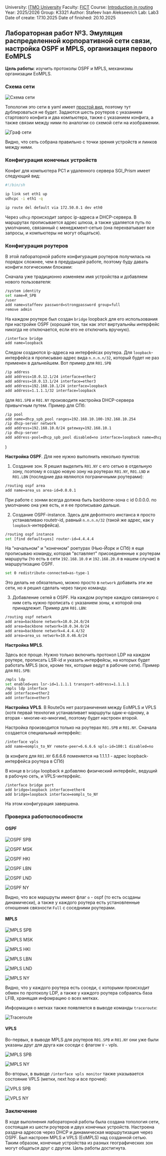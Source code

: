 University: [ITMO University](https://itmo.ru/ru/)
Faculty: [FICT](https://fict.itmo.ru)
Course: [Introduction in routing](https://github.com/itmo-ict-faculty/introduction-in-routing)
Year: 2025/2026
Group: K3321
Author: Stafeev Ivan Alekseevich
Lab: Lab3
Date of create: 17.10.2025
Date of finished: 20.10.2025

## Лабораторная работ №3. Эмуляция распределенной корпоративной сети связи, настройка OSPF и MPLS, организация первого EoMPLS

**Цель работы**: изучить протоколы OSPF и MPLS, механизмы организации EoMPLS. 

### Схема сети

![Схема сети](img/scheme_lab3.png)

Топология это сети в yaml имеет [простой вид](lab3.clab.yaml), поэтому тут дублироваться не будет. Задаются шесть роутеров с указанием стартового конфига и два компьютера, также с указанием конфига, а также связии между ними по аналогии со схемой сети на изображении.

![Граф сети](img/graph.png)

Видно, что сеть собрана правильно с точки зрения устройств и линков между ними.

### Конфигурация конечных устройств

Конфиг для компьютера PC1 и удаленного сервера SGI_Prism имеет следующий вид:

```bash
#!/bin/sh

ip link set eth1 up
udhcpc -i eth1 -q

ip route del default via 172.50.0.1 dev eth0
```

Через `udhcp` происходит запрос ip-адреса и DHCP-сервера. В маршрутах прописывается адрес шлюза, а также удаляется путь по умолчанию, связанный с менеджмент-сетью (она перехватывает все запросы, и компьютеры не могут общаться).

### Конфигурация роутеров

В этой лабораторной работе конфигурация роутеров получилась на порядок сложнее, чем в предудыщей работе, поэтому буду давать конфиги логическими блоками:

Сначала уже традиционно изменяем имя устройства и добавляем нового пользователя:

```bash
/system identity
set name=R_SPB
/user
add name=staffeev password=strongpassword group=full
remove admin
```


На каждом роутере был создан `bridge` loopback для его использования при настройке OSPF (хороший тон, так как этот виртуальнйы интерфейс никогда не отключается, если его не отключить вручную).

```bash
/interface bridge
add name=loopback
```

Следом создаются ip-адреса на интерфейсах роутера. Для `loopback`-интерфейса я прописываю адрес вида `n.n.n.n/32`, который будет не раз применен в дальнейшем. Вот пример для `R01.SPB`

```bash
/ip address
add address=10.0.12.1/24 interface=ether2
add address=10.0.13.1/24 interface=ether3
add address=192.168.10.1/24 interface=loopback
add address=1.1.1.1/32 interface=loopback
```

(для `R01.SPB` и `R01.NY` производитя настройка DHCP-сервера привычгным путем. Пример для СПб:

```bash
/ip pool
add name=dhcp_spb_pool ranges=192.168.10.100-192.168.10.254
/ip dhcp-server network
add address=192.168.10.0/24 gateway=192.168.10.1
/ip dhcp-server
add address-pool=dhcp_spb_pool disabled=no interface=loopback name=dhcp_spb
```
)

**Настройка OSPF**. Для нее нужно выполнить неколько пунктов:

1) Создание зон. Я решил выделить `R01.NY` с его сетью в отдельную зону, поэтому я создю новую зону на роутерах `R01.NY`, `R01.LND` и `R01.LBN` (последние два являются пограничными роутерами):

```bash
/routing ospf area
add name=area_us area-id=0.0.0.1
```

При работе с зонми всегда должна быть backbone-зона с id 0.0.0.0. по умолчанию она уже есть, и я ее прописываю дальше.

2) Создание OSPF-instance. Здесь для дефолтного инстанса я просто устанавливаю routetr-id, равный `n.n.n.n/32` (такой же адрес, как у `loopback`-интерфейса).

```bash
/routing ospf instance
set [find default=yes] router-id=4.4.4.4
```

На "начальном" и "конечном" роетурах (Нью-Йорк и СПб) я еще прописываю команду, которая "вставляет" присоединенные к роутерам маршруты (то есть в сети `192.168.10.0` и `192.168.20.0` в нашем случае) в маршрутизацию OSPF.

```bash
set 0 redistribute-connected=as-type-1
```

Это делать не обязательно, можно просто в `network` добавить эти же сети, но я решил сделать через такую команду.

3) Добавление сетей в OSPF. На каждом роутере каждую связанную с ним сеть нужно прописать с указанием зоны, к которой она принадлежит. Пример для `R01.LBN`:

```bash
/routing ospf network
add area=backbone network=10.0.24.0/24
add area=backbone network=10.0.34.0/24
add area=backbone network=4.4.4.4/32
add area=area_us network=10.0.46.0/24
```


**Настройка MPLS**.

Здесь все проще. Нужно только включить протокол LDP на каждом роутере, прописать LSR-id и указать интерфейсы, на которых будет работать MPLS (все, кроме тех, которые ведут в рабочие сети). Пример для `R01.SPB`:

```bash
/mpls ldp
set enabled=yes lsr-id=1.1.1.1 transport-address=1.1.1.1
/mpls ldp interface
add interface=ether2
add interface=ether3
```

**Настройка VPLS**. В RouteOs нет разграничения между EoMPLS и VPLS (хотя первай технлогия устанавливает маршруты одик-к-одному, а вторая - многие-ко-многим), поэтому будет настроен второй.

Настройка производится только на роутерах `R01.SPB` и `R01.NY`. Сначала создается специальный интерфейс:

```bash
/interface vpls
add name=eompls_to_NY remote-peer=6.6.6.6 vpls-id=100:1 disabled=no
```

(в конфиге для `R01.NY` 6.6.6.6 поменяется на 1.1.1.1 - адрес loopback-интерфейса роутера в СПб)

В конце в `bridge` loopback я добавляю физический интерфейс, ведущий в рабочую сеть, и VPLS-интерфейс.

```bash
/interface bridge port
add bridge=loopback interface=ether4
add bridge=loopback interface=eompls_to_NY
```

На этом конфигурация завершена.


### Проверка работоспособности

#### OSPF

![OSPF SPB](img/ospf_SPB.png)

![OSPF MSK](img/ospf_MSK.png)

![OSPF HKI](img/ospf_HKI.png)

![OSPF LBN](img/ospf_LBN.png)

![OSPF LND](img/ospf_LND.png)

![OSPF NY](img/ospf_NY.png)

Видно, что все маршруты имеют флаг `o` - ospf (то есть осзданы динамически), а также у каждого роутера есть установленные отношения связности `Full` с соседними роутерами.

#### MPLS

![MPLS SPB](img/mpls_SPB.png)

![MPLS MSK](img/mpls_MSK.png)

![MPLS HKI](img/mpls_HKI.png)

![MPLS LBN](img/mpls_LBN.png)

![MPLS LND](img/mpls_LND.png)

![MPLS NY](img/mpls_NY.png)

Видно, что у каждого роутера есть соседи, с которыми происходит обмен по протоколу LDP, а также у каждого роутера собраалсь база LFIB, хранящая инфомрацию о всех метках.

Информация о метках также появляется в выводе команды `traceroute`:

![Traceroute](img/traceroute.png)

#### VPLS

Во-первых, в выводе MPLS для роутеров `R01.SPB` и `R01.NY` они уже были указаны друг для друга как соседи с флагом `V` - vpls.

![MPLS SPB](img/mpls_SPB.png)

![MPLS NY](img/mpls_NY.png)

Во-вторых, в выводе `/interface vpls monitor` также указывается состояние VPLS (метки, next hop и все прочее):

![VPLS SPB](img/vpls_SPB.png)

![VPLS NY](img/vpls_NY.png)

### Заключение

В ходе выполнения лабораторной работы была создана топология сети, состоящая из шести роутеров и двух конечных устройств. Настроена раздача адресов через DHCP и динамическая маршрутизация через OSPF. Был настроен MPLS и VPLS (EoMPLS) над созданной сетью. Таким образом, конечные устройства из разных географических зон могут общаться друг с другом. Цель работы достигнута.